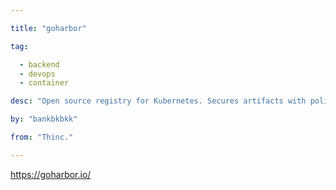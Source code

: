 ```yaml
---

title: "goharbor" 

tag: 

  - backend
  - devops
  - container 

desc: "Open source registry for Kubernetes. Secures artifacts with policies and access control. Scans images for vulnerabilities and signs them as trusted." 

by: "bankbkbkk" 

from: "Thinc." 

---
```




https://goharbor.io/ 

